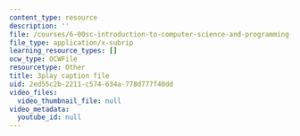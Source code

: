 ```yaml
---
content_type: resource
description: ''
file: /courses/6-00sc-introduction-to-computer-science-and-programming-spring-2011/2ed55c2b2211c574634a778d777f40dd_6wTuOMgTrU4.srt
file_type: application/x-subrip
learning_resource_types: []
ocw_type: OCWFile
resourcetype: Other
title: 3play caption file
uid: 2ed55c2b-2211-c574-634a-778d777f40dd
video_files:
  video_thumbnail_file: null
video_metadata:
  youtube_id: null
---
```

